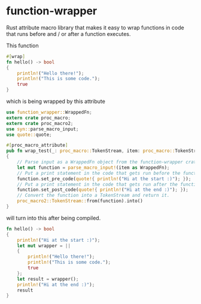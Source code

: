 # function-wrapper
Rust attribute macro library that makes it easy to wrap functions in code that runs before and / or after a function executes.

This function

```rs
#[wrap]
fn hello() -> bool
{
	println!("Hello there!");
	println!("This is some code.");
	true
}
```

which is being wrapped by this attribute

```rs
use function_wrapper::WrappedFn;
extern crate proc_macro;
extern crate proc_macro2;
use syn::parse_macro_input;
use quote::quote;

#[proc_macro_attribute]
pub fn wrap_test(_: proc_macro::TokenStream, item: proc_macro::TokenStream) -> proc_macro::TokenStream
{
	// Parse input as a WrappedFn object from the function-wrapper crate.
	let mut function = parse_macro_input!(item as WrappedFn);
	// Put a print statement in the code that gets run before the function.
	function.set_pre_code(quote!{ println!("Hi at the start :)"); });
	// Put a print statement in the code that gets run after the function.
	function.set_post_code(quote!{ println!("Hi at the end :)"); });
	// Convert the function into a TokenStream and return it.
	proc_macro2::TokenStream::from(function).into()
}
```

will turn into this after being compiled.

```rs
fn hello() -> bool
{
	println!("Hi at the start :)");
	let mut wrapper = ||
	{
		println!("Hello there!");
		println!("This is some code.");
		true
	};
	let result = wrapper();
	println!("Hi at the end :)");
	result
}
```
